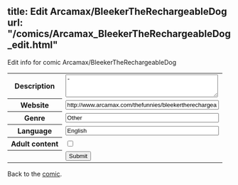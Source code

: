 title: Edit Arcamax/BleekerTheRechargeableDog
url: "/comics/Arcamax_BleekerTheRechargeableDog_edit.html"
---
Edit info for comic Arcamax/BleekerTheRechargeableDog

<form name="comic" action="http://gaepostmail.appspot.com/comic/" method="post">
<table class="comicinfo">
<tr>
<th>Description</th><td><textarea name="description" cols="40" rows="3">-</textarea></td>
</tr>
<tr>
<th>Website</th><td><input type="text" name="url" value="http://www.arcamax.com/thefunnies/bleekertherechargeabledog/" size="40"/></td>
</tr>
<tr>
<th>Genre</th><td><input type="text" name="genre" value="Other" size="40"/></td>
</tr>
<tr>
<th>Language</th><td><input type="text" name="language" value="English" size="40"/></td>
</tr>
<tr>
<th>Adult content</th><td><input type="checkbox" name="adult" value="adult" /></td>
</tr>
<tr>
<th></th><td>
<input type="hidden" name="comic" value="Arcamax_BleekerTheRechargeableDog" />
<input type="submit" name="submit" value="Submit" />
</td>
</tr>
</table>
</form>

Back to the [comic](Arcamax_BleekerTheRechargeableDog.html).
